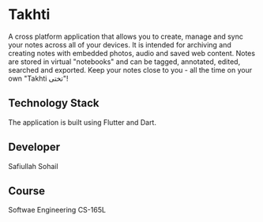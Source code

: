 # Takhti
A cross platform application that allows you to create, manage and sync your notes across all of your devices. It is intended for archiving and creating notes with embedded photos, audio and saved web content. Notes are stored in virtual "notebooks" and can be tagged, annotated, edited, searched and exported. Keep your notes close to you - all the time on your own "Takhti تختی"!

## Technology Stack

The application is built using Flutter and Dart.

## Developer

Safiullah Sohail

## Course
Softwae Engineering CS-165L
